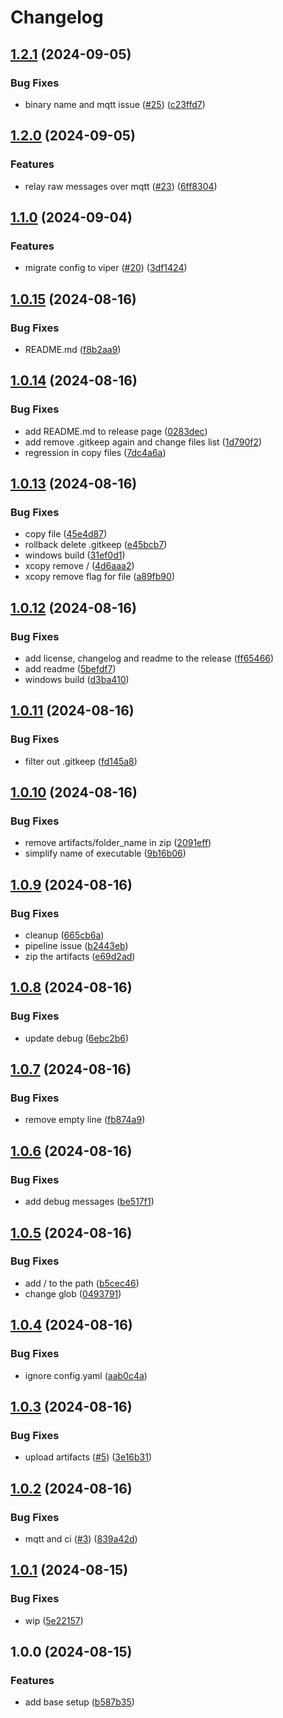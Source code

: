 # Changelog

## [1.2.1](https://github.com/BernhardRode/udp-mqtt-bridge/compare/v1.2.0...v1.2.1) (2024-09-05)


### Bug Fixes

* binary name and mqtt issue ([#25](https://github.com/BernhardRode/udp-mqtt-bridge/issues/25)) ([c23ffd7](https://github.com/BernhardRode/udp-mqtt-bridge/commit/c23ffd728db644a1d5ab264e78e590a65fdd7b1b))

## [1.2.0](https://github.com/BernhardRode/udp-mqtt-bridge/compare/v1.1.0...v1.2.0) (2024-09-05)


### Features

* relay raw messages over mqtt ([#23](https://github.com/BernhardRode/udp-mqtt-bridge/issues/23)) ([6ff8304](https://github.com/BernhardRode/udp-mqtt-bridge/commit/6ff8304281eeab36dca4310aaabc2972fb4bb07f))

## [1.1.0](https://github.com/BernhardRode/udp-mqtt-bridge/compare/v1.0.15...v1.1.0) (2024-09-04)


### Features

* migrate config to viper ([#20](https://github.com/BernhardRode/udp-mqtt-bridge/issues/20)) ([3df1424](https://github.com/BernhardRode/udp-mqtt-bridge/commit/3df1424f765b833c0a53ed57329ce026a36652b8))

## [1.0.15](https://github.com/BernhardRode/udp-mqtt-bridge/compare/v1.0.14...v1.0.15) (2024-08-16)


### Bug Fixes

* README.md ([f8b2aa9](https://github.com/BernhardRode/udp-mqtt-bridge/commit/f8b2aa9d1009391c17c35105b645b65a834d9d54))

## [1.0.14](https://github.com/BernhardRode/udp-mqtt-bridge/compare/v1.0.13...v1.0.14) (2024-08-16)


### Bug Fixes

* add README.md to release page ([0283dec](https://github.com/BernhardRode/udp-mqtt-bridge/commit/0283dec2184bc58e8565860d86cf09dcd25d8353))
* add remove .gitkeep again and change files list ([1d790f2](https://github.com/BernhardRode/udp-mqtt-bridge/commit/1d790f260ef3eb17fe815a8ca6afa49e23249894))
* regression in copy files ([7dc4a6a](https://github.com/BernhardRode/udp-mqtt-bridge/commit/7dc4a6a50d6d0f1dbeebb2d6f2c706fb68217155))

## [1.0.13](https://github.com/BernhardRode/udp-mqtt-bridge/compare/v1.0.12...v1.0.13) (2024-08-16)


### Bug Fixes

* copy file ([45e4d87](https://github.com/BernhardRode/udp-mqtt-bridge/commit/45e4d870b45b7d47428e8da062ce7a6f33d4b0dc))
* rollback delete .gitkeep ([e45bcb7](https://github.com/BernhardRode/udp-mqtt-bridge/commit/e45bcb710bedc783811cd4abef604af075014cc5))
* windows build ([31ef0d1](https://github.com/BernhardRode/udp-mqtt-bridge/commit/31ef0d173b0731b682e86e5dd24011a3e9a3996d))
* xcopy remove / ([4d6aaa2](https://github.com/BernhardRode/udp-mqtt-bridge/commit/4d6aaa2238079c699e8e21a8cbae005d5f2f3df7))
* xcopy remove flag for file ([a89fb90](https://github.com/BernhardRode/udp-mqtt-bridge/commit/a89fb9019583f810266c8d5c369e8b26f87c32b9))

## [1.0.12](https://github.com/BernhardRode/udp-mqtt-bridge/compare/v1.0.11...v1.0.12) (2024-08-16)


### Bug Fixes

* add license, changelog and readme to the release ([ff65466](https://github.com/BernhardRode/udp-mqtt-bridge/commit/ff65466904d40029b8c0daed1779dff0266f4590))
* add readme ([5befdf7](https://github.com/BernhardRode/udp-mqtt-bridge/commit/5befdf77766e75ad85c240923d9a86123935d978))
* windows build ([d3ba410](https://github.com/BernhardRode/udp-mqtt-bridge/commit/d3ba410e654ce247c62893ebf769aae820cb2663))

## [1.0.11](https://github.com/BernhardRode/udp-mqtt-bridge/compare/v1.0.10...v1.0.11) (2024-08-16)


### Bug Fixes

* filter out .gitkeep ([fd145a8](https://github.com/BernhardRode/udp-mqtt-bridge/commit/fd145a8bf0e201e69093f1cbb1f8a57900333071))

## [1.0.10](https://github.com/BernhardRode/udp-mqtt-bridge/compare/v1.0.9...v1.0.10) (2024-08-16)


### Bug Fixes

* remove artifacts/folder_name in zip ([2091eff](https://github.com/BernhardRode/udp-mqtt-bridge/commit/2091eff4789285fe8b09d4d2c5476196bc07adb5))
* simplify name of executable ([9b16b06](https://github.com/BernhardRode/udp-mqtt-bridge/commit/9b16b0612a1b1eed51bbe71a3b3da422d3baa03f))

## [1.0.9](https://github.com/BernhardRode/udp-mqtt-bridge/compare/v1.0.8...v1.0.9) (2024-08-16)


### Bug Fixes

* cleanup ([665cb6a](https://github.com/BernhardRode/udp-mqtt-bridge/commit/665cb6a0900b378cbc8fb88c2e0cc49c2992f685))
* pipeline issue ([b2443eb](https://github.com/BernhardRode/udp-mqtt-bridge/commit/b2443eb330eb1fb7aa407c999c878bd950e23220))
* zip the artifacts ([e69d2ad](https://github.com/BernhardRode/udp-mqtt-bridge/commit/e69d2ad6794614996bdcb1ba162111eef578b454))

## [1.0.8](https://github.com/BernhardRode/udp-mqtt-bridge/compare/v1.0.7...v1.0.8) (2024-08-16)


### Bug Fixes

* update debug ([6ebc2b6](https://github.com/BernhardRode/udp-mqtt-bridge/commit/6ebc2b6af5b8b40b7b5dc856bec3dff5a5498ab2))

## [1.0.7](https://github.com/BernhardRode/udp-mqtt-bridge/compare/v1.0.6...v1.0.7) (2024-08-16)


### Bug Fixes

* remove empty line ([fb874a9](https://github.com/BernhardRode/udp-mqtt-bridge/commit/fb874a974077569457a16150d670df458b76f199))

## [1.0.6](https://github.com/BernhardRode/udp_mqtt_bridge/compare/v1.0.5...v1.0.6) (2024-08-16)


### Bug Fixes

* add debug messages ([be517f1](https://github.com/BernhardRode/udp_mqtt_bridge/commit/be517f186bcf75de5c24cbd733e7826f768f1181))

## [1.0.5](https://github.com/BernhardRode/udp_mqtt_bridge/compare/v1.0.4...v1.0.5) (2024-08-16)


### Bug Fixes

* add / to the path ([b5cec46](https://github.com/BernhardRode/udp_mqtt_bridge/commit/b5cec466e291a8ca8dae324898d16d1c5c3853c2))
* change glob ([0493791](https://github.com/BernhardRode/udp_mqtt_bridge/commit/049379140f521701c650c6451bd5c428ff4a9b7a))

## [1.0.4](https://github.com/BernhardRode/udp_mqtt_bridge/compare/v1.0.3...v1.0.4) (2024-08-16)


### Bug Fixes

* ignore config.yaml ([aab0c4a](https://github.com/BernhardRode/udp_mqtt_bridge/commit/aab0c4a4b63831cc4f3fe1c948cca45fee3ee2d3))

## [1.0.3](https://github.com/BernhardRode/udp_mqtt_bridge/compare/v1.0.2...v1.0.3) (2024-08-16)


### Bug Fixes

* upload artifacts ([#5](https://github.com/BernhardRode/udp_mqtt_bridge/issues/5)) ([3e16b31](https://github.com/BernhardRode/udp_mqtt_bridge/commit/3e16b3180ed070243340368aafd296cb6291a639))

## [1.0.2](https://github.com/BernhardRode/udp_mqtt_bridge/compare/v1.0.1...v1.0.2) (2024-08-16)


### Bug Fixes

* mqtt and ci ([#3](https://github.com/BernhardRode/udp_mqtt_bridge/issues/3)) ([839a42d](https://github.com/BernhardRode/udp_mqtt_bridge/commit/839a42d3e7f27cbfcb544066a080a74e4ca83e4e))

## [1.0.1](https://github.com/BernhardRode/udp_mqtt_bridge/compare/v1.0.0...v1.0.1) (2024-08-15)


### Bug Fixes

* wip ([5e22157](https://github.com/BernhardRode/udp_mqtt_bridge/commit/5e221578f954a8e46f66314eb9d92e2a9db6c6c6))

## 1.0.0 (2024-08-15)


### Features

* add base setup ([b587b35](https://github.com/BernhardRode/udp_mqtt_bridge/commit/b587b35b9cb9ead97a7df8e25b93769856876394))
